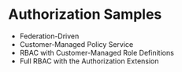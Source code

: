 # Authorization Samples

* Federation-Driven
* Customer-Managed Policy Service
* RBAC with Customer-Managed Role Definitions
* Full RBAC with the Authorization Extension